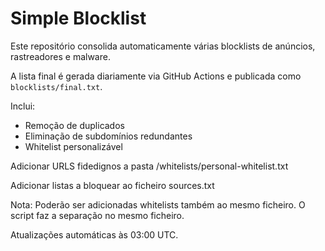 # Simple Blocklist

Este repositório consolida automaticamente várias blocklists de anúncios, rastreadores e malware.

A lista final é gerada diariamente via GitHub Actions e publicada como `blocklists/final.txt`.

Inclui:
- Remoção de duplicados
- Eliminação de subdomínios redundantes
- Whitelist personalizável

Adicionar URLS fidedignos a pasta /whitelists/personal-whitelist.txt

Adicionar listas a bloquear ao ficheiro sources.txt

Nota: Poderão ser adicionadas whitelists também ao mesmo ficheiro. O script faz a separação no mesmo ficheiro.

Atualizações automáticas às 03:00 UTC.

